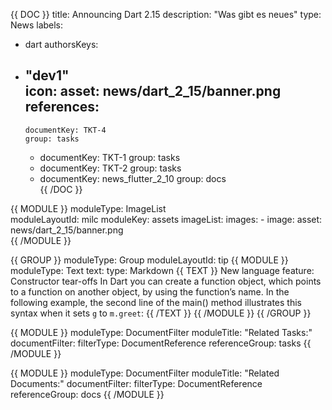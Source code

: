 {{ DOC }}
title: Announcing Dart 2.15
description: "Was gibt es neues"
type: News
labels:   
  - dart
authorsKeys:
- "dev1"   
icon:
   asset: news/dart_2_15/banner.png
references:
    - 
      documentKey: TKT-4     
      group: tasks   
    - 
      documentKey: TKT-1
      group: tasks         
    - 
      documentKey: TKT-2
      group: tasks          
    - 
      documentKey: news_flutter_2_10
      group: docs              
{{ /DOC }}

{{ MODULE }}
  moduleType: ImageList  
  moduleLayoutId: milc
  moduleKey: assets
  imageList:
    images:
        - image:
            asset: news/dart_2_15/banner.png        
{{ /MODULE }}

{{ GROUP }}
  moduleType: Group
  moduleLayoutId: tip
    {{ MODULE }}
      moduleType: Text
      text:
        type: Markdown
      {{ TEXT }}
New language feature: Constructor tear-offs
In Dart you can create a function object, which points to a function on another object, by using the function’s name. In the following example, the second line of the main() method illustrates this syntax when it sets `g` to `m.greet`:
      {{ /TEXT }}
    {{ /MODULE }}
{{ /GROUP }}

{{ MODULE }}
  moduleType: DocumentFilter
  moduleTitle: "Related Tasks:"
  documentFilter:
    filterType: DocumentReference
    referenceGroup: tasks
{{ /MODULE }}

{{ MODULE }}
  moduleType: DocumentFilter
  moduleTitle: "Related Documents:"
  documentFilter:
    filterType: DocumentReference
    referenceGroup: docs
{{ /MODULE }}
